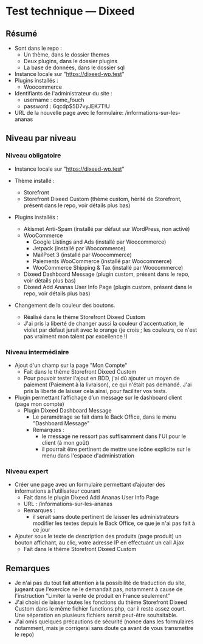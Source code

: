 # Test technique — Dixeed

## Résumé

- Sont dans le repo :
  - Un thème, dans le dossier themes
  - Deux plugins, dans le dossier plugins
  - La base de données, dans le dossier sql
- Instance locale sur "https://dixeed-wp.test"
- Plugins installés :
  - Woocommerce
- Identifiants de l'administrateur du site :
  - username : come_fouch
  - password : 6qcdp$5D7vyJEK7T!U
- URL de la nouvelle page avec le formulaire: /informations-sur-les-ananas

## Niveau par niveau

### Niveau obligatoire

- Instance locale sur "https://dixeed-wp.test"
- Thème installé :
  - Storefront
  - Storefront Dixeed Custom (thème custom, hérité de Storefront, présent dans le repo, voir détails plus bas)
- Plugins installés :

  - Akismet Anti-Spam (installé par défaut sur WordPress, non activé)
  - WooCommerce
    - Google Listings and Ads (installé par Woocommerce)
    - Jetpack (installé par Woocommerce)
    - MailPoet 3 (installé par Woocommerce)
    - Paiements WooCommerce (installé par Woocommerce)
    - WooCommerce Shipping & Tax (installé par Woocommerce)
  - Dixeed Dashboard Message (plugin custom, présent dans le repo, voir détails plus bas)
  - Dixeed Add Ananas User Info Page (plugin custom, présent dans le repo, voir détails plus bas)

- Changement de la couleur des boutons.
  - Réalisé dans le thème Storefront Dixeed Custom
  - J'ai pris la liberté de changer aussi la couleur d'accentuation, le violet par défaut jurait avec le orange (je crois ; les couleurs, ce n'est pas vraiment mon talent par excellence !)

### Niveau intermédiaire

- Ajout d'un champ sur la page "Mon Compte"
  - Fait dans le thème Storefront Dixeed Custom
  - Pour pouvoir tester l'ajout en BDD, j'ai dû ajouter un moyen de paiement (Paiement à la livraison), ce qui n'était pas demandé. J'ai pris la liberté de laisser cela ainsi, pour faciliter vos tests.
- Plugin permettant l’affichage d’un message sur le dashboard client (page mon compte)
  - Plugin Dixeed Dashboard Message
    - Le paramétrage se fait dans le Back Office, dans le menu "Dashboard Message"
    - Remarques :
      - le message ne ressort pas suffisamment dans l'UI pour le client (à mon goût)
      - il pourrait être pertinent de mettre une icône explicite sur le menu dans l'espace d'administration

### Niveau expert

- Créer une page avec un formulaire permettant d’ajouter des informations à l'utilisateur courant
  - Fait dans le plugin Dixeed Add Ananas User Info Page
  - URL : /informations-sur-les-ananas
  - Remarques :
    - il serait sans doute pertinent de laisser les administrateurs modifier les textes depuis le Back Office, ce que je n'ai pas fait à ce jour
- Ajouter sous le texte de description des produits (page produit) un bouton affichant, au clic, votre adresse IP en effectuant un call Ajax
  - Fait dans le thème Storefront Dixeed Custom

## Remarques

- Je n'ai pas du tout fait attention à la possibilité de traduction du site, jugeant que l'exercice ne le demandait pas, notamment à cause de l'instruction "Limiter la vente de produit en France seulement"
- J'ai choisi de laisser toutes les fonctions du thème Storefront Dixeed Custom dans le même fichier functions.php, car il reste assez court. Une séparation en plusieurs fichiers serait peut-être souhaitable.
- J'ai omis quelques précautions de sécurité (nonce dans les formulaires notamment, mais je corrigerai sans doute ça avant de vous transmettre le repo)
